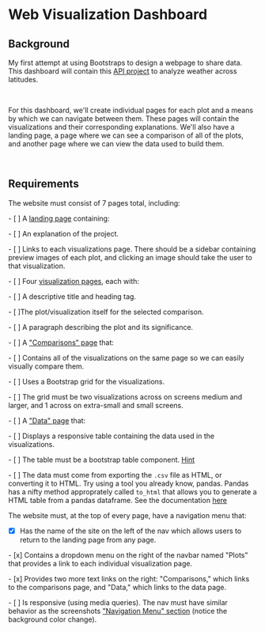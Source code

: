 Web Visualization Dashboard
===========================

Background
----------

My first attempt at using Bootstraps to design a webpage to share data. This
dashboard will contain this [API
project](https://github.com/joshuajonme/python-api-challenge/blob/master/WeatherPy/WeatherPy.ipynb)
to analyze weather across latitudes.

 

For this dashboard, we'll create individual pages for each plot and a means by
which we can navigate between them. These pages will contain the visualizations
and their corresponding explanations. We'll also have a landing page, a page
where we can see a comparison of all of the plots, and another page where we can
view the data used to build them.

 

Requirements
------------

The website must consist of 7 pages total, including:

\- [ ] A [landing page](#landing-page) containing:

\- [ ] An explanation of the project.

\- [ ] Links to each visualizations page. There should be a sidebar containing
preview images of each plot, and clicking an image should take the user to that
visualization.

\- [ ] Four [visualization pages](#visualization-pages), each with:

\- [ ] A descriptive title and heading tag.

\- [ ]The plot/visualization itself for the selected comparison.

\- [ ] A paragraph describing the plot and its significance.

\- [ ] A ["Comparisons" page](#comparisons-page) that:

\- [ ] Contains all of the visualizations on the same page so we can easily
visually compare them.

\- [ ] Uses a Bootstrap grid for the visualizations.

\- [ ] The grid must be two visualizations across on screens medium and larger,
and 1 across on extra-small and small screens.

\- [ ] A ["Data" page](#data-page) that:

\- [ ] Displays a responsive table containing the data used in the
visualizations.

\- [ ] The table must be a bootstrap table component.
[Hint](https://getbootstrap.com/docs/4.3/content/tables/#responsive-tables)

\- [ ] The data must come from exporting the `.csv` file as HTML, or converting
it to HTML. Try using a tool you already know, pandas. Pandas has a nifty method
approprately called `to_html` that allows you to generate a HTML table from a
pandas dataframe. See the documentation
[here](https://pandas.pydata.org/pandas-docs/version/0.17.0/generated/pandas.DataFrame.to_html.html)

The website must, at the top of every page, have a navigation menu that:

- [x] Has the name of the site on the left of the nav which allows users to
return to the landing page from any page.

\- [x] Contains a dropdown menu on the right of the navbar named "Plots" that
provides a link to each individual visualization page.

\- [x] Provides two more text links on the right: "Comparisons," which links to
the comparisons page, and "Data," which links to the data page.

\- [ ] Is responsive (using media queries). The nav must have similar behavior
as the screenshots ["Navigation Menu" section](#navigation-menu) (notice the
background color change).

 
